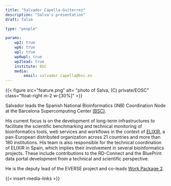 ```yaml
---
title: "Salvador Capella-Guiterrez"
description: "Salva's presentation"
draft: false

type: "people"

params:
    wp2: true
    wp6: true
    wpl: true
    wp6wpl: true
    wp2lead: true
    institute: BSC
    media:
        email: salvador.capella@bsc.es
---
```

{{< figure src="feature.png" alt= "photo of Salva, (C) private/EOSC" class="float-right m-2 w-[30%]" >}} 

Salvador leads the Spanish National Bioinformatics (INB) Coordination Node at the Barcelona Supercomputing Center [(BSC)](https://www.bsc.es).

His current focus is on the development of long-term infrastructures to facilitate the scientific benchmarking and technical monitoring of bioinformatics tools, web services and workflows in the context of [ELIXIR](https://elixir-europe.org), a pan-European distributed organization across 21 countries and more than 180 institutions. His team is also responsible for the technical coordination of ELIXIR in Spain, which implies their involvement in several bioinformatics projects. These include contributions to the RD-Connect and the BluePrint data portal development from a technical and scientific perspective.

He is the deputy lead of the EVERSE project and co-leads [Work Package 2](/workpackages/02_best_practices/).

{{< insert-media-links >}}